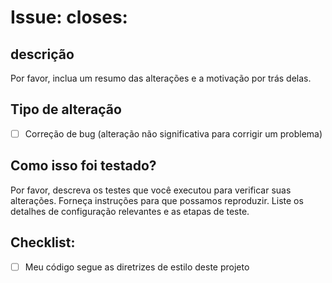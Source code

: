 # Issue: closes:

## descrição

Por favor, inclua um resumo das alterações e a motivação por trás delas.

## Tipo de alteração

-   [ ] Correção de bug (alteração não significativa para corrigir um problema)

## Como isso foi testado?

Por favor, descreva os testes que você executou para verificar suas alterações. Forneça instruções para que possamos reproduzir. Liste os detalhes de configuração relevantes e as etapas de teste.

## Checklist:

-   [ ] Meu código segue as diretrizes de estilo deste projeto
